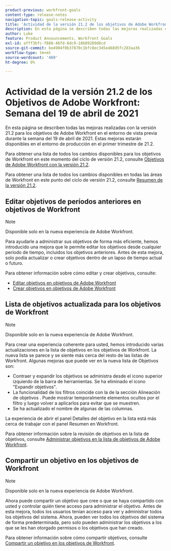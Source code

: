 ```yaml
---
product-previous: workfront-goals
content-type: release-notes
navigation-topic: goals-release-activity
title: 'Actividad de la versión 21.2 de los objetivos de Adobe Workfront: Semana del 19 de abril de 2021"'
description: En esta página se describen todas las mejoras realizadas con la versión 21.2 para los objetivos de Adobe Workfront en el entorno de vista previa durante la semana del 19 de abril de 2021. Estas mejoras estarán disponibles en el entorno de producción en el primer trimestre de 21.2.
author: Luke
feature: Product Announcements, Workfront Goals
exl-id: afff3bfc-f888-46fd-8dc9-18b89289d8cd
source-git-commit: be4904f0b37870c1bfc8ec345e468d5fc283aa36
workflow-type: tm+mt
source-wordcount: '469'
ht-degree: 0%

---
```


# Actividad de la versión 21.2 de los Objetivos de Adobe Workfront: Semana del 19 de abril de 2021

En esta página se describen todas las mejoras realizadas con la versión 21.2 para los objetivos de Adobe Workfront en el entorno de vista previa durante la semana del 19 de abril de 2021. Estas mejoras estarán disponibles en el entorno de producción en el primer trimestre de 21.2.

Para obtener una lista de todos los cambios disponibles para los objetivos de Workfront en este momento del ciclo de versión 21.2, consulte [Objetivos de Adobe Workfront con la versión 21.2](../../../../product-announcements/product-releases/goals-release-activity/goals-21.2-release/goals-release-21-2.md).

Para obtener una lista de todos los cambios disponibles en todas las áreas de Workfront en este punto del ciclo de versión 21.2, consulte [Resumen de la versión 21.2](../../../../product-announcements/product-releases/21.2-release-activity/21-2-release-overview.md).

## Editar objetivos de períodos anteriores en objetivos de Workfront

>[!NOTE]
>
>Disponible solo en la nueva experiencia de Adobe Workfront.

Para ayudarle a administrar sus objetivos de forma más eficiente, hemos introducido una mejora que le permite editar los objetivos desde cualquier período de tiempo, incluidos los objetivos anteriores. Antes de esta mejora, solo podía actualizar o crear objetivos dentro de un lapso de tiempo actual o futuro.

Para obtener información sobre cómo editar y crear objetivos, consulte:

* [Editar objetivos en objetivos de Adobe Workfront](../../../../workfront-goals/goal-management/edit-goals.md)
* [Crear objetivos en objetivos de Adobe Workfront](../../../../workfront-goals/goal-management/create-goals.md)

## Lista de objetivos actualizada para los objetivos de Workfront

>[!NOTE]
>
>Disponible solo en la nueva experiencia de Adobe Workfront.

Para crear una experiencia coherente para usted, hemos introducido varias actualizaciones en la lista de objetivos en los objetivos de Workfront. La nueva lista se parece y se siente más cerca del resto de las listas de Workfront. Algunas mejoras que puede ver en la nueva lista de Objetivos son:

* Contraer y expandir los objetivos se administra desde el icono superior izquierdo de la barra de herramientas. Se ha eliminado el icono &quot;Expandir objetivos&quot;.
* La funcionalidad de los filtros coincide con la de la sección Alineación de objetivos . Puede mostrar temporalmente elementos ocultos por el filtro y luego volver a aplicarlos para evitar que se muestren.
* Se ha actualizado el nombre de algunas de las columnas.

La experiencia de abrir el panel Detalles del objetivo en la lista está más cerca de trabajar con el panel Resumen en Workfront.

Para obtener información sobre la revisión de objetivos en la lista de objetivos, consulte [Administrar objetivos en la lista de objetivos de Adobe Workfront](../../../../workfront-goals/goal-review-and-workfront-goals-sections/manage-goals-in-goal-list.md).

## Compartir un objetivo en los objetivos de Workfront

>[!NOTE]
>
>Disponible solo en la nueva experiencia de Adobe Workfront.

Ahora puede compartir un objetivo que cree o que se haya compartido con usted y controlar quién tiene acceso para administrar el objetivo. Antes de esta mejora, todos los usuarios tenían acceso para ver y administrar todos los objetivos del sistema. Ahora, pueden ver todos los objetivos del sistema de forma predeterminada, pero solo pueden administrar los objetivos a los que se les han otorgado permisos o los objetivos que han creado.

Para obtener información sobre cómo compartir objetivos, consulte [Compartir un objetivo en los objetivos de Workfront](../../../../workfront-goals/workfront-goals-settings/share-a-goal.md).

